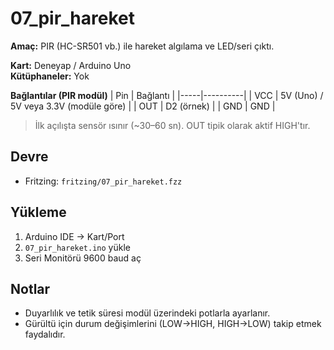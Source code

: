 # 07_pir_hareket
**Amaç:** PIR (HC-SR501 vb.) ile hareket algılama ve LED/seri çıktı.

**Kart:** Deneyap / Arduino Uno  
**Kütüphaneler:** Yok

**Bağlantılar (PIR modül)**
| Pin | Bağlantı |
|-----|----------|
| VCC | 5V (Uno) / 5V veya 3.3V (modüle göre) |
| OUT | D2 (örnek) |
| GND | GND |

> İlk açılışta sensör ısınır (~30–60 sn). OUT tipik olarak aktif HIGH'tır.

## Devre
- Fritzing: `fritzing/07_pir_hareket.fzz`

## Yükleme
1) Arduino IDE → Kart/Port  
2) `07_pir_hareket.ino` yükle  
3) Seri Monitörü 9600 baud aç

## Notlar
- Duyarlılık ve tetik süresi modül üzerindeki potlarla ayarlanır.
- Gürültü için durum değişimlerini (LOW→HIGH, HIGH→LOW) takip etmek faydalıdır.

